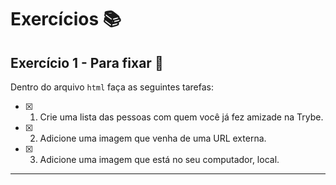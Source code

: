 # Exercícios :books:

## Exercício 1 - Para fixar 🎯

Dentro do arquivo `html` faça as seguintes tarefas: <br>

- [x] 1. Crie uma lista das pessoas com quem você já fez amizade na Trybe.
- [x] 2. Adicione uma imagem que venha de uma URL externa.
- [x] 3. Adicione uma imagem que está no seu computador, local.

---

